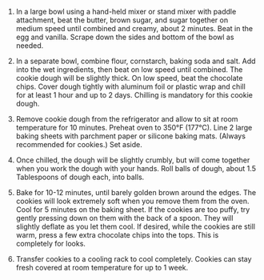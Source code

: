 1) In a large bowl using a hand-held mixer or stand mixer with paddle attachment, beat the butter, brown sugar, and sugar together on medium speed until combined and creamy, about 2 minutes. Beat in the egg and vanilla. Scrape down the sides and bottom of the bowl as needed.

2) In a separate bowl, combine flour, cornstarch, baking soda and salt. Add into the wet ingredients, then beat on low speed until combined. The cookie dough will be slightly thick. On low speed, beat the chocolate chips. Cover dough tightly with aluminum foil or plastic wrap and chill for at least 1 hour and up to 2 days. Chilling is mandatory for this cookie dough.

3) Remove cookie dough from the refrigerator and allow to sit at room temperature for 10 minutes. Preheat oven to 350°F (177°C). Line 2 large baking sheets with parchment paper or silicone baking mats. (Always recommended for cookies.) Set aside.

4) Once chilled, the dough will be slightly crumbly, but will come together when you work the dough with your hands. Roll balls of dough, about 1.5 Tablespoons of dough each, into balls.

5) Bake for 10-12 minutes, until barely golden brown around the edges. The cookies will look extremely soft when you remove them from the oven. Cool for 5 minutes on the baking sheet. If the cookies are too puffy, try gently pressing down on them with the back of a spoon. They will slightly deflate as you let them cool. If desired, while the cookies are still warm, press a few extra chocolate chips into the tops. This is completely for looks.

6) Transfer cookies to a cooling rack to cool completely. Cookies can stay fresh covered at room temperature for up to 1 week.
